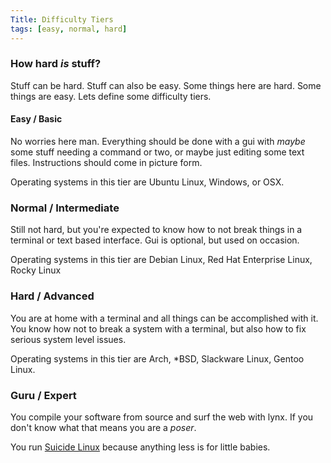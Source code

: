 ```yaml
---
Title: Difficulty Tiers
tags: [easy, normal, hard]
---
```


### How hard *is* stuff?

Stuff can be hard. Stuff can also be easy. Some things here are hard. Some things are easy. Lets define some difficulty tiers.

#### Easy / Basic

No worries here man. Everything should be done with a gui with *maybe* some stuff needing a command or two, or maybe just editing some text files. Instructions should come in picture form.

Operating systems in this tier are Ubuntu Linux, Windows, or OSX.

### Normal / Intermediate

Still not hard, but you're expected to know how to not break things in a terminal or text based interface. Gui is optional, but used on occasion.

Operating systems in this tier are Debian Linux, Red Hat Enterprise Linux, Rocky Linux

### Hard / Advanced

You are at home with a terminal and all things can be accomplished with it. You know how not to break a system with a terminal, but also how to fix serious system level issues.

Operating systems in this tier are Arch, *BSD, Slackware Linux, Gentoo Linux.

### Guru / Expert

You compile your software from source and surf the web with lynx. If you don't know what that means you are a *poser*.

You run [Suicide Linux]("https://qntm.org/suicide") because anything less is for little babies.

